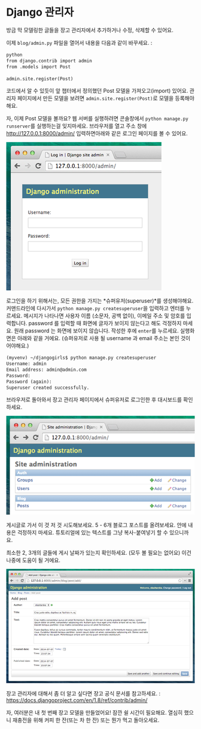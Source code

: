 # Django 관리자

방금 막 모델링한 글들을 장고 관리자에서 추가하거나 수정, 삭제할 수 있어요.

이제 `blog/admin.py` 파일을 열어서 내용을 다음과 같이 바꾸세요. :

    python
    from django.contrib import admin
    from .models import Post

    admin.site.register(Post)

코드에서 알 수 있듯이 앞 챕터에서 정의했던 Post 모델을 가져오고(import) 있어요. 관리자 페이지에서 만든 모델을 보려면 `admin.site.register(Post)`로 모델을 등록해야해요.

자, 이제 Post 모델을 볼까요? 웹 서버를 실행하려면 콘솔창에서 `python manage.py runserver`를 실행하는걸 잊지마세요. 브라우저를 열고 주소 창에 http://127.0.0.1:8000/admin/ 입력하면아래와 같은 로그인 페이지를 볼 수 있어요.

![로그인 페이지][1]

 [1]: images/login_page2.png

로그인을 하기 위해서는, 모든 권한을 가지는 *슈퍼유저(superuser)*를 생성해야해요. 커맨드라인에 다시가서 `python manage.py createsuperuser`을 입력하고 엔터를 누르세요. 메시지가 나타나면 사용자 이름 (소문자, 공백 없이), 이메일 주소 및 암호를 입력합니다. password 를 입력할 때 화면에 글자가 보이지 않는다고 해도 걱정하지 마세요. 원래 password 는 화면에 보이지 않습니다. 작성한 후에 `enter`를 누르세요. 실행화면은 아래와 같을 거에요. (슈퍼유저로 사용 될 username 과 email 주소는 본인 것이어야해요.)

    (myvenv) ~/djangogirls$ python manage.py createsuperuser
    Username: admin
    Email address: admin@admin.com
    Password:
    Password (again):
    Superuser created successfully.


브라우저로 돌아와서 장고 관리자 페이지에서 슈퍼유저로 로그인한 후 대시보드를 확인하세요.

![Django 관리자][2]

 [2]: images/django_admin3.png

게시글로 가서 이 것 저 것 시도해보세요. 5 - 6개 블로그 포스트를 올려보세요. 안에 내용은 걱정하지 마세요. 튜토리얼에 있는 텍스트를 그냥 복사-붙여넣기 할 수 있으니까요.

최소한 2, 3개의 글들에 게시 날짜가 있는지 확인하세요. (모두 볼 필요는 없어요) 이건 나중에 도움이 될 거에요.

![Django 관리자][3]

 [3]: images/edit_post3.png

장고 관리자에 대해서 좀 더 알고 싶다면 장고 공식 문서를 참고하세요. : https://docs.djangoproject.com/en/1.8/ref/contrib/admin/

자, 여러분은 내 첫 번째 장고 모델을 만들었어요! 잠깐 쉴 시간이 필요해요. 열심히 했으니 재충전을 위해 커피 한 잔(또는 차 한 잔) 또는 뭔가 먹고 돌아오세요.
